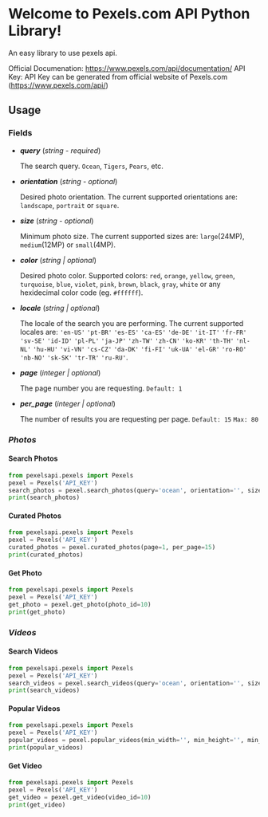 # Welcome to Pexels.com API Python Library!

An easy library to use pexels api.

Official Documenation: https://www.pexels.com/api/documentation/
API Key: API Key can be generated from official website of Pexels.com (https://www.pexels.com/api/)

## Usage
### Fields

- ***query***
    (*string - required*) 

    The search query. `Ocean`, `Tigers`, `Pears`, etc. 

- ***orientation***
    (*string - optional*) 

    Desired photo orientation. The current supported orientations are: `landscape`, `portrait` or `square`. 

- ***size***
    (*string - optional*)

    Minimum photo size. The current supported sizes are: `large`(24MP), `medium`(12MP) or `small`(4MP).

- ***color***
    (*string | optional*)

    Desired photo color. Supported colors:  `red`,  `orange`,  `yellow`,  `green`,  `turquoise`,  `blue`,  `violet`,  `pink`,  `brown`,  `black`,  `gray`,  `white`  or any hexidecimal color code (eg.  `#ffffff`).

- ***locale***
    (*string | optional*)

    The locale of the search you are performing. The current supported locales are:  `'en-US'`  `'pt-BR'`  `'es-ES'`  `'ca-ES'`  `'de-DE'`  `'it-IT'`  `'fr-FR'`  `'sv-SE'`  `'id-ID'`  `'pl-PL'`  `'ja-JP'`  `'zh-TW'`  `'zh-CN'`  `'ko-KR'`  `'th-TH'`  `'nl-NL'`  `'hu-HU'`  `'vi-VN'`  `'cs-CZ'`  `'da-DK'`  `'fi-FI'`  `'uk-UA'`  `'el-GR'`  `'ro-RO'`  `'nb-NO'`  `'sk-SK'`  `'tr-TR'`  `'ru-RU'`.

- ***page***
    (*integer | optional*)

	The page number you are requesting.  `Default: 1`
	
- ***per_page***
    (*integer | optional*)

    The number of results you are requesting per page.  `Default: 15`  `Max: 80`

### ***Photos***

  #### Search Photos

```python
from pexelsapi.pexels import Pexels
pexel = Pexels('API_KEY')
search_photos = pexel.search_photos(query='ocean', orientation='', size='', color='', locale='', page=1, per_page=15)
print(search_photos)
```
#### Curated Photos
```python
from pexelsapi.pexels import Pexels
pexel = Pexels('API_KEY')
curated_photos = pexel.curated_photos(page=1, per_page=15)
print(curated_photos)
```
#### Get Photo
```python
from pexelsapi.pexels import Pexels
pexel = Pexels('API_KEY')
get_photo = pexel.get_photo(photo_id=10)
print(get_photo)
```
### ***Videos***

#### Search Videos
```python
from pexelsapi.pexels import Pexels
pexel = Pexels('API_KEY')
search_videos = pexel.search_videos(query='ocean', orientation='', size='', color='', locale='', page=1, per_page=15)
print(search_videos)
```
#### Popular Videos
```python
from pexelsapi.pexels import Pexels
pexel = Pexels('API_KEY')
popular_videos = pexel.popular_videos(min_width='', min_height='', min_duration='', max_duration='', page=1, per_page=15)
print(popular_videos)
```
#### Get Video
```python
from pexelsapi.pexels import Pexels
pexel = Pexels('API_KEY')
get_video = pexel.get_video(video_id=10)
print(get_video)
```